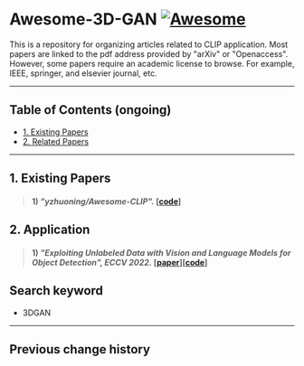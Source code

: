 # Awesome-3D-GAN [![Awesome](https://cdn.rawgit.com/sindresorhus/awesome/d7305f38d29fed78fa85652e3a63e154dd8e8829/media/badge.svg)](https://github.com/zhukaii/3DGAN/)

This is a repository for organizing articles related to CLIP application. Most papers are linked to the pdf address provided by "arXiv" or "Openaccess". However, some papers require an academic license to browse. For example, IEEE, springer, and elsevier journal, etc.

---

## Table of Contents (ongoing)

- [1. Existing Papers](#1-Existing)
- [2. Related Papers](#2-Related)

---

## 1. Existing Papers

> #### 1) *"yzhuoning/Awesome-CLIP".* [[code](https://github.com/yzhuoning/Awesome-CLIP)]


## 2. Application

> #### 1) *"Exploiting Unlabeled Data with Vision and Language Models for Object Detection", ECCV 2022.* [[paper](https://arxiv.org/pdf/2207.08954.pdf)][[code](https://github.com/xiaofeng94/VL-PLM)]


## Search keyword

- 3DGAN

---

## Previous change history
